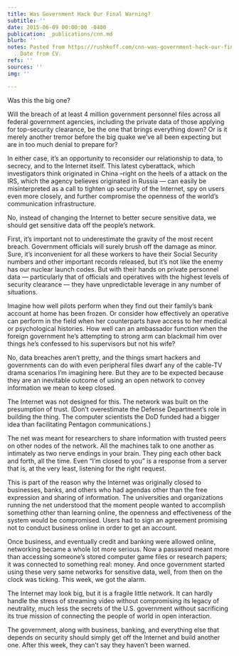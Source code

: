 ```yaml
---
title: Was Government Hack Our Final Warning?
subtitle: ''
date: 2015-06-09 00:00:00 -0400
publication: _publications/cnn.md
blurb: ''
notes: Pasted from https://rushkoff.com/cnn-was-government-hack-our-final-warning/
  . Date from CV.
refs: ''
sources: ''
img: ''

---
```

Was this the big one?

Will the breach of at least 4 million government personnel files across all federal government agencies, including the private data of those applying for top-security clearance, be the one that brings everything down? Or is it merely another tremor before the big quake we’ve all been expecting but are in too much denial to prepare for?

In either case, it’s an opportunity to reconsider our relationship to data, to secrecy, and to the Internet itself. This latest cyberattack, which investigators think originated in China –right on the heels of a attack on the IRS, which the agency believes originated in Russia — can easily be misinterpreted as a call to tighten up security of the Internet, spy on users even more closely, and further compromise the openness of the world’s communication infrastructure.

No, instead of changing the Internet to better secure sensitive data, we should get sensitive data off the people’s network.

First, it’s important not to underestimate the gravity of the most recent breach. Government officials will surely brush off the damage as minor. Sure, it’s inconvenient for all these workers to have their Social Security numbers and other important records released, but it’s not like the enemy has our nuclear launch codes. But with their hands on private personnel data — particularly that of officials and operatives with the highest levels of security clearance — they have unpredictable leverage in any number of situations.

Imagine how well pilots perform when they find out their family’s bank account at home has been frozen. Or consider how effectively an operative can perform in the field when her counterparts have access to her medical or psychological histories. How well can an ambassador function when the foreign government he’s attempting to strong arm can blackmail him over things he’s confessed to his supervisors but not his wife?

No, data breaches aren’t pretty, and the things smart hackers and governments can do with even peripheral files dwarf any of the cable-TV drama scenarios I’m imagining here. But they are to be expected because they are an inevitable outcome of using an open network to convey information we mean to keep closed.

The Internet was not designed for this. The network was built on the presumption of trust. (Don’t overestimate the Defense Department’s role in building the thing. The computer scientists the DoD funded had a bigger idea than facilitating Pentagon communications.)

The net was meant for researchers to share information with trusted peers on other nodes of the network. All the machines talk to one another as intimately as two nerve endings in your brain. They ping each other back and forth, all the time. Even “I’m closed to you” is a response from a server that is, at the very least, listening for the right request.

This is part of the reason why the Internet was originally closed to businesses, banks, and others who had agendas other than the free expression and sharing of information. The universities and organizations running the net understood that the moment people wanted to accomplish something other than learning online, the openness and effectiveness of the system would be compromised. Users had to sign an agreement promising not to conduct business online in order to get an account.

Once business, and eventually credit and banking were allowed online, networking became a whole lot more serious. Now a password meant more than accessing someone’s stored computer game files or research papers; it was connected to something real: money. And once government started using these very same networks for sensitive data, well, from then on the clock was ticking. This week, we got the alarm.

The Internet may look big, but it is a fragile little network. It can hardly handle the stress of streaming video without compromising its legacy of neutrality, much less the secrets of the U.S. government without sacrificing its true mission of connecting the people of world in open interaction.

The government, along with business, banking, and everything else that depends on security should simply get off the Internet and build another one. After this week, they can’t say they haven’t been warned.